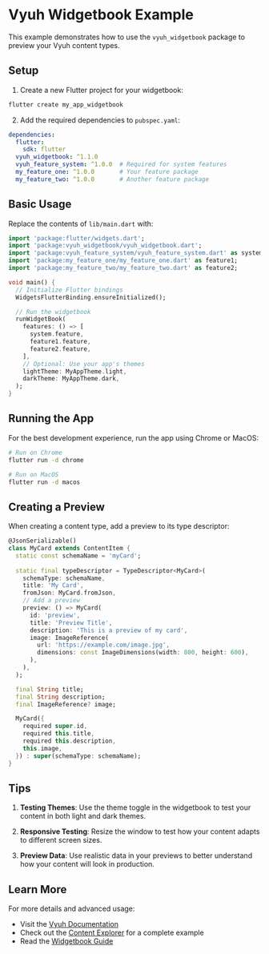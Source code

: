 # Vyuh Widgetbook Example

This example demonstrates how to use the `vyuh_widgetbook` package to preview your Vyuh content types.

## Setup

1. Create a new Flutter project for your widgetbook:

```bash
flutter create my_app_widgetbook
```

2. Add the required dependencies to `pubspec.yaml`:

```yaml
dependencies:
  flutter:
    sdk: flutter
  vyuh_widgetbook: ^1.1.0
  vyuh_feature_system: ^1.0.0  # Required for system features
  my_feature_one: ^1.0.0       # Your feature package
  my_feature_two: ^1.0.0       # Another feature package
```

## Basic Usage

Replace the contents of `lib/main.dart` with:

```dart
import 'package:flutter/widgets.dart';
import 'package:vyuh_widgetbook/vyuh_widgetbook.dart';
import 'package:vyuh_feature_system/vyuh_feature_system.dart' as system;
import 'package:my_feature_one/my_feature_one.dart' as feature1;
import 'package:my_feature_two/my_feature_two.dart' as feature2;

void main() {
  // Initialize Flutter bindings
  WidgetsFlutterBinding.ensureInitialized();

  // Run the widgetbook
  runWidgetBook(
    features: () => [
      system.feature,
      feature1.feature,
      feature2.feature,
    ],
    // Optional: Use your app's themes
    lightTheme: MyAppTheme.light,
    darkTheme: MyAppTheme.dark,
  );
}
```

## Running the App

For the best development experience, run the app using Chrome or MacOS:

```bash
# Run on Chrome
flutter run -d chrome

# Run on MacOS
flutter run -d macos
```

## Creating a Preview

When creating a content type, add a preview to its type descriptor:

```dart
@JsonSerializable()
class MyCard extends ContentItem {
  static const schemaName = 'myCard';
  
  static final typeDescriptor = TypeDescriptor<MyCard>(
    schemaType: schemaName,
    title: 'My Card',
    fromJson: MyCard.fromJson,
    // Add a preview
    preview: () => MyCard(
      id: 'preview',
      title: 'Preview Title',
      description: 'This is a preview of my card',
      image: ImageReference(
        url: 'https://example.com/image.jpg',
        dimensions: const ImageDimensions(width: 800, height: 600),
      ),
    ),
  );

  final String title;
  final String description;
  final ImageReference? image;

  MyCard({
    required super.id,
    required this.title,
    required this.description,
    this.image,
  }) : super(schemaType: schemaName);
}
```

## Tips

1. **Testing Themes**: Use the theme toggle in the widgetbook to test your content in both light and dark themes.

2. **Responsive Testing**: Resize the window to test how your content adapts to different screen sizes.

3. **Preview Data**: Use realistic data in your previews to better understand how your content will look in production.

## Learn More

For more details and advanced usage:
- Visit the [Vyuh Documentation](https://docs.vyuh.tech)
- Check out the [Content Explorer](https://github.com/vyuh-tech/vyuh/tree/main/apps/content_explorer) for a complete example
- Read the [Widgetbook Guide](https://docs.vyuh.tech/guides/cms/widgetbook)
